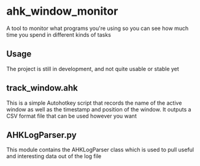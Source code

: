 ahk_window_monitor
==================

A tool to monitor what programs you're using so you can see how much time you spend in different kinds of tasks

Usage
-----
The project is still in development, and not quite usable or stable yet

track_window.ahk
----------------
This is a simple Autohotkey script that records the name of the active window as well as the timestamp and position of the window.
It outputs a CSV format file that can be used however you want

AHKLogParser.py
---------------
This module contains the AHKLogParser class which is used to pull useful and interesting data out of the log file

